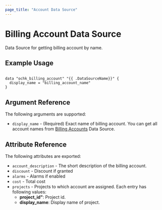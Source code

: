 ```yaml
---
page_title: "Account Data Source"
---
```


# Billing Account Data Source

Data Source for getting billing account by name.

## Example Usage

```hcl

data "ochk_billing_account" "{{ .DataSourceName}}" {
  display_name = "billing_account_name"
}
```

## Argument Reference

The following arguments are supported:

* `display_name` - (Required) Exact name of billing account. You can get all account names from [Billing Accounts](billing_accounts.md) Data Source.

## Attribute Reference

The following attributes are exported:
* `account_description` - The short description of the billing account.
* `discount` - Discount if granted
* `alarms` - Alarms if enabled
* `cost` - Total cost
* `projects` - Projects to which account are assigned.
  Each entry has following values:
    * **project_id"**: Project id.
    * **display_name**: Display name of project.
   
    